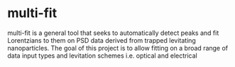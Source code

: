 # multi-fit
multi-fit is a general tool that seeks to automatically detect peaks and fit Lorentzians to them on PSD data derived from trapped levitating nanoparticles. The goal of this project is to allow fitting on a broad range of data input types and levitation schemes i.e. optical and electrical
